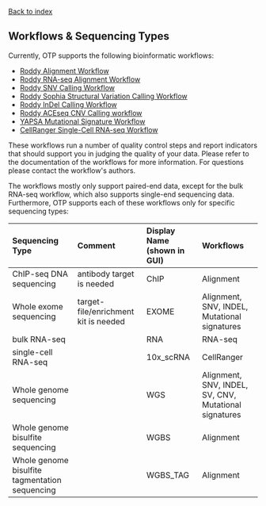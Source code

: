 <!--
  ~ Copyright 2011-2019 The OTP authors
  ~
  ~ Permission is hereby granted, free of charge, to any person obtaining a copy
  ~ of this software and associated documentation files (the "Software"), to deal
  ~ in the Software without restriction, including without limitation the rights
  ~ to use, copy, modify, merge, publish, distribute, sublicense, and/or sell
  ~ copies of the Software, and to permit persons to whom the Software is
  ~ furnished to do so, subject to the following conditions:
  ~
  ~ The above copyright notice and this permission notice shall be included in all
  ~ copies or substantial portions of the Software.
  ~
  ~ THE SOFTWARE IS PROVIDED "AS IS", WITHOUT WARRANTY OF ANY KIND, EXPRESS OR
  ~ IMPLIED, INCLUDING BUT NOT LIMITED TO THE WARRANTIES OF MERCHANTABILITY,
  ~ FITNESS FOR A PARTICULAR PURPOSE AND NONINFRINGEMENT. IN NO EVENT SHALL THE
  ~ AUTHORS OR COPYRIGHT HOLDERS BE LIABLE FOR ANY CLAIM, DAMAGES OR OTHER
  ~ LIABILITY, WHETHER IN AN ACTION OF CONTRACT, TORT OR OTHERWISE, ARISING FROM,
  ~ OUT OF OR IN CONNECTION WITH THE SOFTWARE OR THE USE OR OTHER DEALINGS IN THE
  ~ SOFTWARE.
  -->

[Back to index](index.md)

## Workflows & Sequencing Types

Currently, OTP supports the following bioinformatic workflows:

  * [Roddy Alignment Workflow](https://github.com/DKFZ-ODCF/AlignmentAndQCWorkflows/)
  * [Roddy RNA-seq Alignment Workflow](https://github.com/DKFZ-ODCF/RNAseqWorkflow)
  * [Roddy SNV Calling Workflow](https://github.com/DKFZ-ODCF/SNVCallingWorkflow)
  * [Roddy Sophia Structural Variation Calling Workflow](https://github.com/DKFZ-ODCF/SophiaWorkflow)
  * [Roddy InDel Calling Workflow](https://github.com/DKFZ-ODCF/IndelCallingWorkflow)
  * [Roddy ACEseq CNV Calling workflow](https://github.com/DKFZ-ODCF/ACEseqWorkflow)
  * [YAPSA Mutational Signature Workflow](https://bioconductor.org/packages/release/bioc/html/YAPSA.html)
  * [CellRanger Single-Cell RNA-seq Workflow](https://support.10xgenomics.com/single-cell-gene-expression/software/pipelines/latest/what-is-cell-ranger)

These workflows run a number of quality control steps and report indicators that should support you in judging the quality of your data. Please refer to the documentation of the workflows for more information. For questions please contact the workflow's authors.

The workflows mostly only support paired-end data, except for the bulk RNA-seq workflow, which also supports single-end sequencing data. Furthermore, OTP supports each of these workflows only for specific sequencing types:

| Sequencing Type | Comment      | Display Name (shown in GUI)  | Workflows  |
|:----------------|:-------------|:-----------------------------|:-----------|
| ChIP-seq DNA sequencing                        | antibody target is needed            | ChIP      | Alignment                                             |
| Whole exome sequencing                         | target-file/enrichment kit is needed | EXOME     | Alignment, SNV, INDEL, Mutational signatures          |
| bulk RNA-seq                                   |                                      | RNA       | RNA-seq                                               |
| single-cell RNA-seq                            |                                      | 10x_scRNA | CellRanger                                            |
| Whole genome sequencing                        |                                      | WGS       | Alignment, SNV, INDEL, SV, CNV, Mutational signatures |
| Whole genome bisulfite sequencing              |                                      | WGBS      | Alignment                                             |
| Whole genome bisulfite tagmentation sequencing |                                      | WGBS_TAG  | Alignment                                             |

